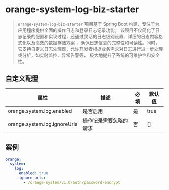 # orange-system-log-biz-starter

> `orange-system-log-biz-starter` 项目基于 Spring Boot 构建，专注于为应用程序提供全面的操作日志和登录日志记录功能。
> 该项目不仅简化了日志记录的配置和实现过程，还通过灵活的日志级别设置、详细的日志内容格式化以及高效的数据存储方案
> ，确保日志信息的完整性和可读性。同时，它支持自定义日志处理器，允许开发者根据业务需求对日志进行进一步处理或分析，如实时监控、异常告警等，
> 极大地提升了系统的可维护性和安全性。

## 自定义配置

| 属性                           | 描述          | 必填 | 默认值  |
|------------------------------|-------------|----|------|
| orange.system.log.enabled    | 是否启用        | 是  | true |
| orange.system.log.ignoreUrls | 操作记录需要忽略的请求 | 否  | []   |

## 案例

```yaml
orange:
  system:
    log:
      enabled: true
      ignore-urls:
        - /orange-system/v1.0/auth/password-encrypt
```